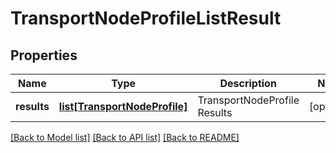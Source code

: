 # TransportNodeProfileListResult

## Properties
Name | Type | Description | Notes
------------ | ------------- | ------------- | -------------
**results** | [**list[TransportNodeProfile]**](TransportNodeProfile.md) | TransportNodeProfile Results | [optional] 

[[Back to Model list]](../README.md#documentation-for-models) [[Back to API list]](../README.md#documentation-for-api-endpoints) [[Back to README]](../README.md)

